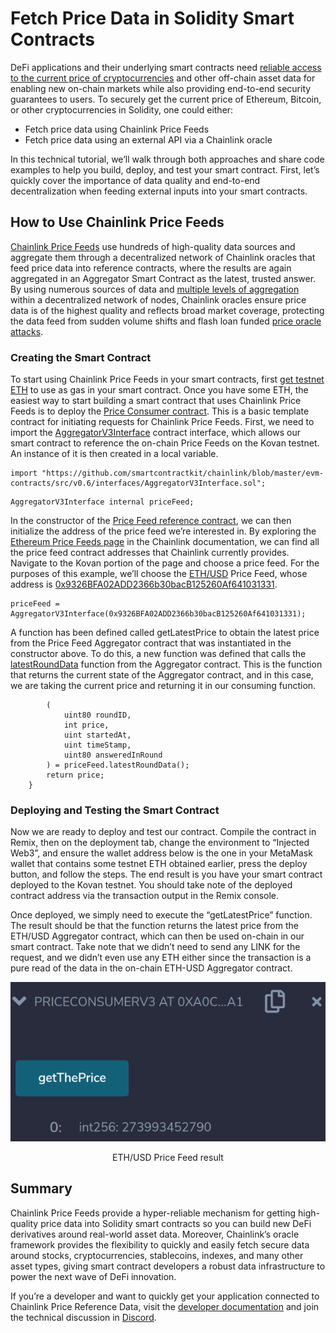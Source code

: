 # Fetch Price Data in Solidity Smart Contracts

DeFi applications and their underlying smart contracts need <a href="https://blog.chain.link/fetch-current-crypto-price-data-solidity/">reliable access to the current price of cryptocurrencies</a> and other off-chain asset data for enabling new on-chain markets while also providing end-to-end security guarantees to users. To securely get the current price of Ethereum, Bitcoin, or other cryptocurrencies in Solidity, one could either:

<ul>
  <li>Fetch price data using Chainlink Price Feeds</li>
  <li>Fetch price data using an external API via a Chainlink oracle</li>
</ul>

In this technical tutorial, we’ll walk through both approaches and share code examples to help you build, deploy, and test your smart contract. First, let’s quickly cover the importance of data quality and end-to-end decentralization when feeding external inputs into your smart contracts.

## How to Use Chainlink Price Feeds
<a href="https://data.chain.link/">Chainlink Price Feeds</a> use hundreds of high-quality data sources and aggregate them through a decentralized network of Chainlink oracles that feed price data into reference contracts, where the results are again aggregated in an Aggregator Smart Contract as the latest, trusted answer. By using numerous sources of data and <a href="https://blog.chain.link/levels-of-data-aggregation-in-chainlink-price-feeds/">multiple levels of aggregation</a> within a decentralized network of nodes, Chainlink oracles ensure price data is of the highest quality and reflects broad market coverage, protecting the data feed from sudden volume shifts and flash loan funded <a href="https://blog.chain.link/flash-loans-and-the-importance-of-tamper-proof-oracles/">price oracle attacks</a>.

### Creating the Smart Contract
To start using Chainlink Price Feeds in your smart contracts, first <a href="https://app.mycrypto.com/faucet">get testnet ETH</a> to use as gas in your smart contract. Once you have some ETH, the easiest way to start building a smart contract that uses Chainlink Price Feeds is to deploy the <a href="https://remix.ethereum.org/#version=soljson-v0.6.7+commit.b8d736ae.js&optimize=false&evmVersion=null&gist=0c5928a00094810d2ba01fd8d1083581">Price Consumer contract</a>. This is a basic template contract for initiating requests for Chainlink Price Feeds. First, we need to import the <a href="https://github.com/smartcontractkit/chainlink/blob/master/evm-contracts/src/v0.6/interfaces/AggregatorV3Interface.sol">AggregatorV3Interface</a> contract interface, which allows our smart contract to reference the on-chain Price Feeds on the Kovan testnet. An instance of it is then created in a local variable.

```
import "https://github.com/smartcontractkit/chainlink/blob/master/evm-contracts/src/v0.6/interfaces/AggregatorV3Interface.sol";
```

```
AggregatorV3Interface internal priceFeed;
```

In the constructor of the <a href="https://docs.chain.link/docs/ethereum-addresses">Price Feed reference contract</a>, we can then initialize the address of the price feed we’re interested in. By exploring the <a href="https://docs.chain.link/docs/ethereum-addresses">Ethereum Price Feeds page</a> in the Chainlink documentation, we can find all the price feed contract addresses that Chainlink currently provides. Navigate to the Kovan portion of the page and choose a price feed. For the purposes of this example, we’ll choose the <a href="https://data.chain.link/eth-usd">ETH/USD</a> Price Feed, whose address is <a href="https://kovan.etherscan.io/address/0x9326BFA02ADD2366b30bacB125260Af641031331">0x9326BFA02ADD2366b30bacB125260Af641031331</a>.

```
priceFeed = AggregatorV3Interface(0x9326BFA02ADD2366b30bacB125260Af641031331);
```

A function has been defined called getLatestPrice to obtain the latest price from the Price Feed Aggregator contract that was instantiated in the constructor above. To do this, a new function was defined that calls the <a href="https://docs.chain.link/docs/price-feeds-api-reference#latestrounddata">latestRoundData</a> function from the Aggregator contract. This is the function that returns the current state of the Aggregator contract, and in this case, we are taking the current price and returning it in our consuming function.

```   function getLatestPrice() public view returns (int) {
        (
            uint80 roundID, 
            int price,
            uint startedAt,
            uint timeStamp,
            uint80 answeredInRound
        ) = priceFeed.latestRoundData();
        return price;
    }
```
### Deploying and Testing the Smart Contract
Now we are ready to deploy and test our contract. Compile the contract in Remix, then on the deployment tab, change the environment to “Injected Web3”, and ensure the wallet address below is the one in your MetaMask wallet that contains some testnet ETH obtained earlier, press the deploy button, and follow the steps. The end result is you have your smart contract deployed to the Kovan testnet. You should take note of the deployed contract address via the transaction output in the Remix console. 

Once deployed, we simply need to execute the “getLatestPrice” function. The result should be that the function returns the latest price from the ETH/USD Aggregator contract, which can then be used on-chain in our smart contract. Take note that we didn’t need to send any LINK for the request, and we didn’t even use any ETH either since the transaction is a pure read of the data in the on-chain ETH-USD Aggregator contract.

<p align="center">
  <img src="./images/eth-usd.png" />
</p>

<p align="center">
ETH/USD Price Feed result
</p>

## Summary
Chainlink Price Feeds provide a hyper-reliable mechanism for getting high-quality price data into Solidity smart contracts so you can build new DeFi derivatives around real-world asset data. Moreover, Chainlink’s oracle framework provides the flexibility to quickly and easily fetch secure data around stocks, cryptocurrencies, stablecoins, indexes, and many other asset types, giving smart contract developers a robust data infrastructure to power the next wave of DeFi innovation.


If you’re a developer and want to quickly get your application connected to Chainlink Price Reference Data, visit the <a href="https://docs.chain.link/">developer documentation</a> and join the technical discussion in <a href="https://discordapp.com/invite/aSK4zew">Discord</a>.


 
